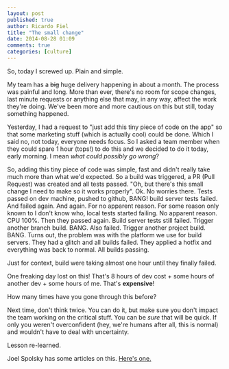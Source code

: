 ```yaml
---
layout: post
published: true
author: Ricardo Fiel
title: "The small change"
date: 2014-08-28 01:09
comments: true
categories: [culture]
---
```


So, today I screwed up. Plain and simple.

My team has a ~~big~~ huge delivery happening in about a month. The process was painful and long. More than ever, there's no room for scope changes, last minute requests or anything else that may, in any way, affect the work they're doing. We've been more and more cautious on this but still, today something happened.

Yesterday, I had a request to "just add this tiny piece of code on the app" so that some marketing stuff (which is actually cool) could be done. Which I said no, not today, everyone needs focus. So I asked a team member when they could spare 1 hour (tops!) to do this and we decided to do it today, early morning. I mean _what could possibly go wrong_?

So, adding this tiny piece of code was simple, fast and didn't really take much more than what we'd expected. So a build was triggered, a PR (Pull Request) was created and all tests passed. "Oh, but there's this small change I need to make so it works properly". Ok. No worries there. Tests passed on dev machine, pushed to github, BANG! build server tests failed. And failed again. And again. For no apparent reason. For some reason only known to I don't know who, local tests started failing. No apparent reason. CPU 100%. Then they passed again. Build server tests still failed. Trigger another branch build. BANG. Also failed. Trigger another project build. BANG. Turns out, the problem was with the platform we use for build servers. They had a glitch and all builds failed. They applied a hotfix and everything was back to normal. All builds passing.

Just for context, build were taking almost one hour until they finally failed.

One freaking day lost on this! That's 8 hours of dev cost + some hours of another dev + some hours of me. That's **expensive**!

How many times have you gone through this before?

Next time, don't think twice. You can do it, but make sure you don't impact the team working on the critical stuff. You can be *sure* that will be quick. If only you weren't overconfident (hey, we're humans after all, this is normal) and wouldn't have to deal with uncertainty.

Lesson re-learned.

Joel Spolsky has some articles on this. [Here's one.](http://www.joelonsoftware.com/items/2007/10/26.html)
